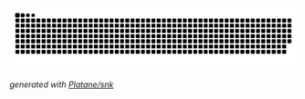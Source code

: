 <picture>
  <!-- <source media="(prefers-color-scheme: dark)" srcset="https://raw.githubusercontent.com/platane/platane/output/github-contribution-grid-snake-dark.svg">
  <source media="(prefers-color-scheme: light)" srcset="https://raw.githubusercontent.com/platane/platane/output/github-contribution-grid-snake.svg"> -->
  <img alt="github contribution grid snake animation" src="https://raw.githubusercontent.com/mehedi-00/mehedi-00/output/github-contribution-grid-snake.svg">
</picture>

_generated with [Platane/snk](https://github.com/Platane/snk)_
